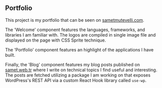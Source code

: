 ## Portfolio

This project is my portfolio that can be seen on [sametmutevelli.com](https://sametmutevelli.com "Samet Mutevelli's Portfolio").

The 'Welcome' component features the languages, frameworks, and libraries I am familiar with. The logos are compiled in single image file and displayed on the page with CSS Sprite technique.

The 'Portfolio' component features an highlight of the applications I have built.

Finally, the 'Blog' component features my blog posts published on [samet.web.tr](https://samet.web.tr "Samet Mutevelli's Personal Blog") where I write on technical topics I find useful and interesting. The posts are fetched utilizing a package I am working on that exposes WordPress's REST API via a custom React Hook library called `use-wp`.
